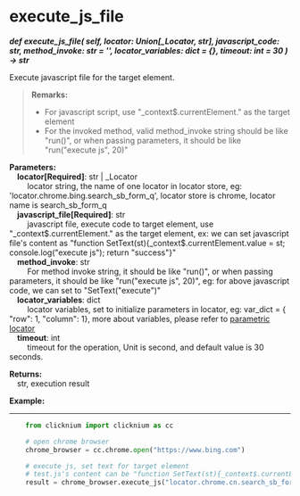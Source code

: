 # execute_js_file

***def execute_js_file(
        self,
        locator: Union[_Locator, str], 
        javascript_code: str, 
        method_invoke: str = '', 
        locator_variables: dict = {}, 
        timeout: int = 30
    ) -> str***  

Execute javascript file for the target element.

> **Remarks:**
>
>- For javascript script, use "_context$.currentElement." as the target element
>- For the invoked method, valid method_invoke string should be like "run()", or when passing parameters, it should be like "run("execute js", 20)"

**Parameters:**  
    &emsp;**locator[Required]**: str | _Locator  
        &emsp;&emsp; locator string, the name of one locator in locator store, eg: 'locator.chrome.bing.search_sb_form_q', locator store is chrome, locator name is search_sb_form_q  
    &emsp;**javascript_file[Required]**: str    
        &emsp;&emsp; javascript file, execute code to target element, use "_context$.currentElement." as the target element, ex: we can set javascript file's content as "function SetText(st){_context$.currentElement.value = st; console.log("execute js"); return \"success\"}"  
    &emsp;**method_invoke**: str    
        &emsp;&emsp; For method invoke string, it should be like "run()", or when passing parameters, it should be like "run("execute js", 20)", eg: for above javascript code, we can set to "SetText(\"execute\")"  
    &emsp;**locator_variables**: dict  
        &emsp;&emsp; locator variables, set to initialize parameters in locator, eg: var_dict = { "row": 1,  "column": 1}, more about variables, please refer to [parametric locator](./doc/automation/parametric_locator.md)  
    &emsp;**timeout**: int  
        &emsp;&emsp; timeout for the operation, Unit is second, and default value is 30 seconds. 

**Returns:**  
    &emsp;str, execution result

**Example:**
***
```python
    from clicknium import clicknium as cc

    # open chrome browser
    chrome_browser = cc.chrome.open("https://www.bing.com")

    # execute js, set text for target element
    # test.js's content can be "function SetText(st){_context$.currentElement.value = st; console.log("execute js"); return \"success\"}"
    result = chrome_browser.execute_js("locator.chrome.cn.search_sb_form_q", "C:\\test\\test.js", "SetText(\"click\")")
```